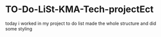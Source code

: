 # TO-Do-LiSt-KMA-Tech-projectEct
today i worked in my project to do list
made the whole structure and did some styling
